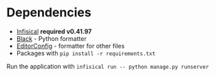 # Dependencies
- [Infisical](https://infisical.com/docs/cli/overview) **required v0.41.97**
- [Black](https://black.readthedocs.io/en/stable/) - Python formatter
- [EditorConfig](https://editorconfig.org/#overview) - formatter for other files
- Packages with `pip install -r requirements.txt`

Run the application with `infisical run -- python manage.py runserver`
